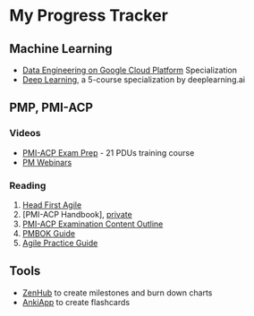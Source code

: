# My Progress Tracker

## Machine Learning

 - [Data Engineering on Google Cloud Platform](https://www.coursera.org/specializations/gcp-data-machine-learning)  Specialization
 - [Deep Learning](https://www.coursera.org/account/accomplishments/specialization/Z23QYSJ94QTU), a 5-course specialization by deeplearning.ai

## PMP, PMI-ACP

### Videos

-   [PMI-ACP Exam Prep](https://www.udemy.com/pmiacp_21pdus/learn/v4/t/practice/1023892/introduction) - 21 PDUs training course
- [PM Webinars](https://www.projectmanagement.com/Webinars/webinarMainOnDemand.cfm)

### Reading

1.  [Head First Agile](https://www.safaribooksonline.com/library/view/head-first-agile/9781491944684/)
2.  [PMI-ACP Handbook], [private](https://web.kamihq.com/web/viewer.html?source=extension_pdfhandler&file=https%3A%2F%2Fwww.pmi.org%2F-%2Fmedia%2Fpmi%2Fdocuments%2Fpublic%2Fpdf%2Fcertifications%2Fagile-certified-practitioner-handbook.pdf)    
5. [PMI-ACP Examination  Content  Outline]()
3.  [PMBOK Guide](https://www.safaribooksonline.com/library/view/a-guide-to/9781628253900/part01.xhtml)
4.  [Agile Practice Guide](https://www.safaribooksonline.com/library/view/agile-practice-guide/9781628253993/)
    
## Tools

- [ZenHub](https://app.zenhub.com/workspace/o/vochicong/progress/reports?report=burndown) to create milestones and burn down charts
- [AnkiApp](https://www.ankiapp.com/) to create flashcards 



<!--stackedit_data:
eyJoaXN0b3J5IjpbLTEwMDgxODQwODksMzYxNTgzOTM1LDE2OD
E0MTUyMzQsMTY0ODA5Nzc2NSwxOTg2ODMyNTg5LC0xMzE5ODI1
Njg5LDEwODYzNDk2NjEsOTA0MjE5NTg2XX0=
-->